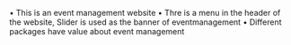 • This is an event management website
• Thre is a menu in the header of the website,  Slider is used as the banner of  eventmanagement
• Different packages have value about event management
